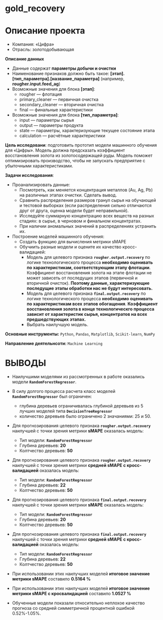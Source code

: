 # gold_recovery
# Описание проекта

* Компания: «Цифра»
* Отрасль: золотодобывающая


**Описание данных**
* Данные содержат **параметры добычи и очистки**
* Наименование признаков должно быть такое: **[этап].[тип_параметра].[название_параметра]** (например, **rougher.input.feed_ag**)
* Возможные значения для блока **[этап]**:
    - rougher — флотация
    - primary_cleaner — первичная очистка
    - secondary_cleaner — вторичная очистка
    - final — финальные характеристики
* Возможные значения для блока **[тип_параметра]**:
    - input — параметры сырья
    - output — параметры продукта
    - state — параметры, характеризующие текущее состояние этапа
    - calculation — расчётные характеристики


**Цель исследовани**: подготовить прототип модели машинного обучения для «Цифры». Модель должна предсказать коэффициент восстановления золота из золотосодержащей руды. Модель поможет оптимизировать производство, чтобы не запускать предприятие с убыточными характеристиками.


**Задачи исследования**:
* Проанализировать данные:
    - Посмотреть, как меняется концентрация металлов (Au, Ag, Pb) на различных этапах очистки. Сделать вывод.
    - Сравнить распределения размеров гранул сырья на обучающей и тестовой выборках (если распределения сильно отличаются друг от друга, оценка модели будет неправильной).
    - Исследуйте суммарную концентрацию всех веществ на разных стадиях: в сырье, в черновом и финальном концентратах.
    - При наличии аномальных значений в распределениях устранить их.
* Построение моделей машинного обучения:
    - Создать функцию для вычисления метрики sMAPE
    - Обучиить разные модели и оцените их качество кросс-валидацией:
        - Модель для целевого признака **`rougher.output.recovery`** по логике технологического процесса **необходимо оценивать по характеристикам, соответствующим этапу флотации**. Коэффициент восстановления золота на этапе флотации не может зависеть от последущих этапов (первичной и вторичной очисток). **Поэтому данные, характеризующие последущие этапы обработки нас не будут интересовать.**
        - Модель для целевого признака **`final.output.recovery`** по логике технологического процесса **необходимо оценивать по  характеристикам всех этапов обогащения**. **Коэффициент восстановления золота в конце технологическго процесса зависит от характеристик сырья, концентратов на всех предшедствующих этапах.**
        - Выбрать наилучшую модель.

**Основные инструменты:** `Python`, `Pandas`, `Matplotlib`, `Scikit-learn`, `NumPy`

**Направление деятельнсоти:** `Machine Learning`

# ВЫВОДЫ

* Наилучшими моделями из рассмотренных в работе оказались модели **`RandomForestRegressor`**.
* В силу долгого процесса расчета класс моделей **`RandomForestRegressor`** был ограничен:
    - глубина деревьев ограничивалась глубиной деревьев из 5 лучших моделей типа **`DecisionTreeRegressor`**
    - количество деревьев было ограничено 2 значаниями: 25 и 50.


* Для прогнозирования целевого признака **`rougher.output.recovery`** наилучшей с точки зрения метрики **sMAPE** оказалась модель:
    - Тип модели: **`RandomForestRegressor`**
    - Глубина деревьев: **20**
    - Колтчество деревьев: **50**
* Для прогнозирования целевого признака **`rougher.output.recovery`** наилучшей с точки зрения  метрики **средней sMAPE с кросс-валидацией** оказалась модель:
    - Тип модели: **`RandomForestRegressor`**
    - Глубина деревьев: **22**
    - Колтчество деревьев: **50**


* Для прогнозирования целевого признака **`final.output.recovery`** наилучшей с точки зрения метрики **sMAPE** оказалась модель:
    - Тип модели: **`RandomForestRegressor`**
    - Глубина деревьев: **20**
    - Колтчество деревьев: **50**
* Для прогнозирования целевого признака **`final.output.recovery`** наилучшей с точки зрения метрики **средней sMAPE с кросс-валидацией** оказалась модель:
    - Тип модели: **`RandomForestRegressor`**
    - Глубина деревьев: **22**
    - Колтчество деревьев: **50**
    
* При использовании этих наилучших моделей **итоговое значение метрики sMAPE** составило **0.5164 %**
* При использовании этих наилучших моделей **итоговое значение метрики sMAPE с кросвалидацией** составило **1.0527 %**


* Обученные модели показали относительно неплохое качество прогноза со средней симметричной процентной ошибкой  0.52%-1.05%.
